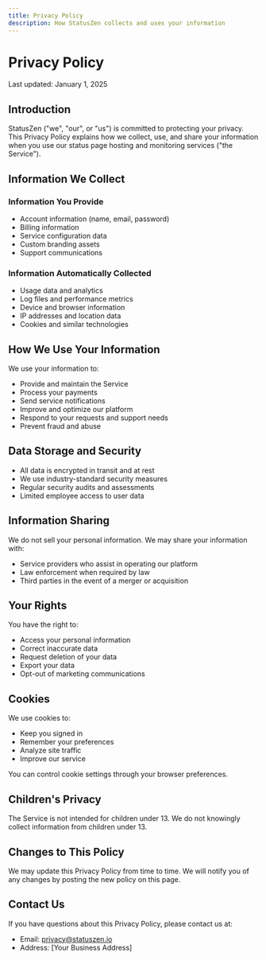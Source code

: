 ```yaml
---
title: Privacy Policy
description: How StatusZen collects and uses your information
---
```


# Privacy Policy

Last updated: January 1, 2025

## Introduction

StatusZen ("we", "our", or "us") is committed to protecting your privacy. This Privacy Policy explains how we collect, use, and share your information when you use our status page hosting and monitoring services ("the Service").

## Information We Collect

### Information You Provide

- Account information (name, email, password)
- Billing information
- Service configuration data
- Custom branding assets
- Support communications

### Information Automatically Collected

- Usage data and analytics
- Log files and performance metrics
- Device and browser information
- IP addresses and location data
- Cookies and similar technologies

## How We Use Your Information

We use your information to:

- Provide and maintain the Service
- Process your payments
- Send service notifications
- Improve and optimize our platform
- Respond to your requests and support needs
- Prevent fraud and abuse

## Data Storage and Security

- All data is encrypted in transit and at rest
- We use industry-standard security measures
- Regular security audits and assessments
- Limited employee access to user data

## Information Sharing

We do not sell your personal information. We may share your information with:

- Service providers who assist in operating our platform
- Law enforcement when required by law
- Third parties in the event of a merger or acquisition

## Your Rights

You have the right to:

- Access your personal information
- Correct inaccurate data
- Request deletion of your data
- Export your data
- Opt-out of marketing communications

## Cookies

We use cookies to:

- Keep you signed in
- Remember your preferences
- Analyze site traffic
- Improve our service

You can control cookie settings through your browser preferences.

## Children's Privacy

The Service is not intended for children under 13. We do not knowingly collect information from children under 13.

## Changes to This Policy

We may update this Privacy Policy from time to time. We will notify you of any changes by posting the new policy on this page.

## Contact Us

If you have questions about this Privacy Policy, please contact us at:

- Email: privacy@statuszen.io
- Address: [Your Business Address] 
